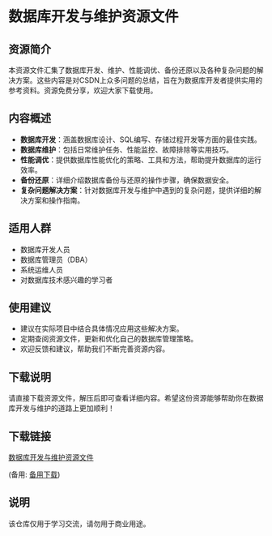 # 数据库开发与维护资源文件

## 资源简介

本资源文件汇集了数据库开发、维护、性能调优、备份还原以及各种复杂问题的解决方案。这些内容是对CSDN上众多问题的总结，旨在为数据库开发者提供实用的参考资料。资源免费分享，欢迎大家下载使用。

## 内容概述

- **数据库开发**：涵盖数据库设计、SQL编写、存储过程开发等方面的最佳实践。
- **数据库维护**：包括日常维护任务、性能监控、故障排除等实用技巧。
- **性能调优**：提供数据库性能优化的策略、工具和方法，帮助提升数据库的运行效率。
- **备份还原**：详细介绍数据库备份与还原的操作步骤，确保数据安全。
- **复杂问题解决方案**：针对数据库开发与维护中遇到的复杂问题，提供详细的解决方案和操作指南。

## 适用人群

- 数据库开发人员
- 数据库管理员（DBA）
- 系统运维人员
- 对数据库技术感兴趣的学习者

## 使用建议

- 建议在实际项目中结合具体情况应用这些解决方案。
- 定期查阅资源文件，更新和优化自己的数据库管理策略。
- 欢迎反馈和建议，帮助我们不断完善资源内容。

## 下载说明

请直接下载资源文件，解压后即可查看详细内容。希望这份资源能够帮助你在数据库开发与维护的道路上更加顺利！

## 下载链接
[数据库开发与维护资源文件](https://pan.quark.cn/s/e53e08847267) 

(备用: [备用下载](https://pan.baidu.com/s/1lNKZOfmkgYnkIxJOIlqTnA?pwd=1234))

## 说明

该仓库仅用于学习交流，请勿用于商业用途。
